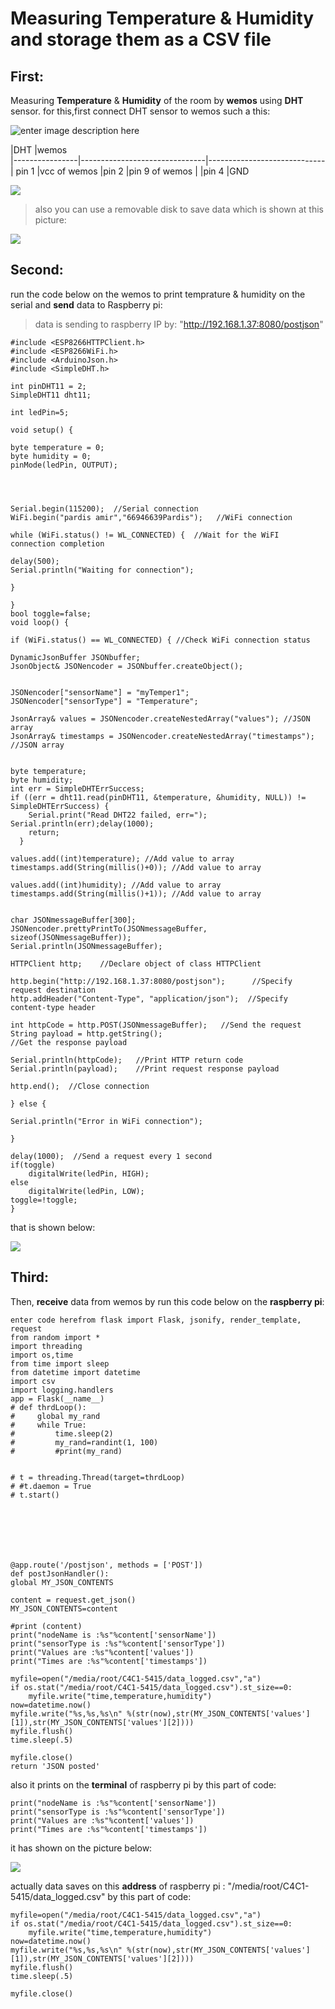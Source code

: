 

# Measuring Temperature & Humidity and storage them as a CSV file
 
## First:
Measuring **Temperature** & **Humidity** of the room by **wemos** using **DHT** sensor. for this,first connect DHT sensor to wemos such a this:

![enter image description here](https://lh3.googleusercontent.com/xZUcjDZsGhf7x2UGa6II2oIZYrAM6q6xUnbsgdQKqg0AH8zEcAeZqDggyYmNjXnPGs8KWFqO9Ic "dht")


 |DHT                         |wemos                        
|----------------|-------------------------------|-----------------------------|
pin 1           |vcc of wemos
|pin 2          |pin 9 of wemos                      |
|pin 4        |GND 

![
](https://lh3.googleusercontent.com/Qc7uKfHPMdP7drGH4bTeQA6lXCYFsF6wgT1W9TpyFJNoKNFNf_VIxbhtawaQkwOooRI7mv_dCtg "dht")



>also you can use a removable disk to save data which is shown at this picture:



![
](https://lh3.googleusercontent.com/gt3KlMCswUAynh9uwSEvY8LL76am-SpTU2QWvuFU1I8Pp4k_ZljHJPnlbJbGL5iI9jvxEqtFpLA "dht")
## Second:
run the code below on the wemos  to print temprature & humidity on the serial and  **send** data to Raspberry pi:

> data is sending to raspberry IP by:
> "http://192.168.1.37:8080/postjson"

    #include <ESP8266HTTPClient.h>
    #include <ESP8266WiFi.h>
    #include <ArduinoJson.h>
    #include <SimpleDHT.h>

    int pinDHT11 = 2;
    SimpleDHT11 dht11;

    int ledPin=5;

    void setup() {

    byte temperature = 0;
    byte humidity = 0;
    pinMode(ledPin, OUTPUT);




    Serial.begin(115200);  //Serial connection
    WiFi.begin("pardis amir","66946639Pardis");   //WiFi connection

    while (WiFi.status() != WL_CONNECTED) {  //Wait for the WiFI connection completion

    delay(500);
    Serial.println("Waiting for connection");

    }

    }
    bool toggle=false;
    void loop() {

    if (WiFi.status() == WL_CONNECTED) { //Check WiFi connection status

    DynamicJsonBuffer JSONbuffer;
    JsonObject& JSONencoder = JSONbuffer.createObject(); 

    
    JSONencoder["sensorName"] = "myTemper1";
    JSONencoder["sensorType"] = "Temperature";

    JsonArray& values = JSONencoder.createNestedArray("values"); //JSON array
    JsonArray& timestamps = JSONencoder.createNestedArray("timestamps"); //JSON array


    byte temperature;
    byte humidity;
    int err = SimpleDHTErrSuccess;
    if ((err = dht11.read(pinDHT11, &temperature, &humidity, NULL)) != SimpleDHTErrSuccess) {
        Serial.print("Read DHT22 failed, err="); Serial.println(err);delay(1000);
        return;
      }

    values.add((int)temperature); //Add value to array
    timestamps.add(String(millis()+0)); //Add value to array

    values.add((int)humidity); //Add value to array
    timestamps.add(String(millis()+1)); //Add value to array


    char JSONmessageBuffer[300];
    JSONencoder.prettyPrintTo(JSONmessageBuffer, sizeof(JSONmessageBuffer));
    Serial.println(JSONmessageBuffer);

    HTTPClient http;    //Declare object of class HTTPClient

    http.begin("http://192.168.1.37:8080/postjson");      //Specify request destination
    http.addHeader("Content-Type", "application/json");  //Specify content-type header

    int httpCode = http.POST(JSONmessageBuffer);   //Send the request
    String payload = http.getString();                                        //Get the response payload

    Serial.println(httpCode);   //Print HTTP return code
    Serial.println(payload);    //Print request response payload

    http.end();  //Close connection

    } else {

    Serial.println("Error in WiFi connection");

    }

    delay(1000);  //Send a request every 1 second
    if(toggle)
        digitalWrite(ledPin, HIGH);
    else
        digitalWrite(ledPin, LOW);
    toggle=!toggle;
    }

that is shown below:

![
](https://lh3.googleusercontent.com/wkL1sYAZvrTHrsRZn3RKloH6ZcasuJXog8_s_59DE8jM4Xn0RMH75jZFlLcl1IAEN57TFP1Ti0A "serial")

## Third:
Then, **receive** data from wemos by run this code below on the **raspberry pi**:

    enter code herefrom flask import Flask, jsonify, render_template, request
    from random import *
    import threading
    import os,time
    from time import sleep
    from datetime import datetime
    import csv
    import logging.handlers
    app = Flask(__name__)
    # def thrdLoop():
    #     global my_rand   
    #     while True:
    #         time.sleep(2)
    #         my_rand=randint(1, 100)
    #         #print(my_rand)


    # t = threading.Thread(target=thrdLoop)
    # #t.daemon = True
    # t.start()







    @app.route('/postjson', methods = ['POST'])
    def postJsonHandler():
    global MY_JSON_CONTENTS

    content = request.get_json()
    MY_JSON_CONTENTS=content
    
    #print (content)
    print("nodeName is :%s"%content['sensorName'])
    print("sensorType is :%s"%content['sensorType'])
    print("Values are :%s"%content['values'])
    print("Times are :%s"%content['timestamps'])
    
    myfile=open("/media/root/C4C1-5415/data_logged.csv","a")
    if os.stat("/media/root/C4C1-5415/data_logged.csv").st_size==0:
        myfile.write("time,temperature,humidity")
    now=datetime.now()
    myfile.write("%s,%s,%s\n" %(str(now),str(MY_JSON_CONTENTS['values'][1]),str(MY_JSON_CONTENTS['values'][2])))
    myfile.flush()
    time.sleep(.5)    

    myfile.close()
    return 'JSON posted'
    


    

also it prints on the **terminal** of raspberry pi by this part of code:

    print("nodeName is :%s"%content['sensorName'])
    print("sensorType is :%s"%content['sensorType']) 
    print("Values are :%s"%content['values']) 
    print("Times are :%s"%content['timestamps'])
it has shown on the picture below:

![
](https://lh3.googleusercontent.com/SXn7BcHy5X5HPSFUbirmyvDOa73fIsw7wD8Pms2IcWet51Z9zZs47pIXhDPc2fcynX_mBNZ6FoY "ter,inal")

actually data saves on this **address** of raspberry pi :  "/media/root/C4C1-5415/data_logged.csv"
by this part of code:

    myfile=open("/media/root/C4C1-5415/data_logged.csv","a")
    if os.stat("/media/root/C4C1-5415/data_logged.csv").st_size==0:
        myfile.write("time,temperature,humidity")
    now=datetime.now()
    myfile.write("%s,%s,%s\n" %(str(now),str(MY_JSON_CONTENTS['values'][1]),str(MY_JSON_CONTENTS['values'][2])))
    myfile.flush()
    time.sleep(.5)    

    myfile.close()
